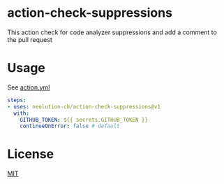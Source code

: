 # action-check-suppressions

This action check for code analyzer suppressions and add a comment to the pull request

# Usage

See [action.yml](action.yml)

```yaml
steps:
- uses: neolution-ch/action-check-suppressions@v1
  with:
    GITHUB_TOKEN: ${{ secrets.GITHUB_TOKEN }}
    continueOnError: false # default
```

# License

[MIT](LICENSE.md)
